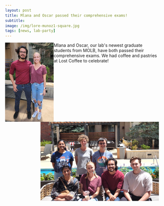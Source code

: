 ```yaml
---
layout: post  
title: Mlana and Oscar passed their comprehensive exams!  
subtitle:   
image: /img/lore-munoz1-square.jpg 
tags: [news, lab-party]  
---
```


<img align="left" src="/img/lore-munoz1.jpg" style="width:159 !important;height:260px !important;" />
<img align="right" src="/img/lore-munoz2.jpg" style="width:388px !important;height:260px !important;" />
Mlana and Oscar, our lab's newest graduate students from MOLB, have both passed their comprehensive exams. We had coffee and pastries at Lost Coffee to celebrate!
<br>
<br>

